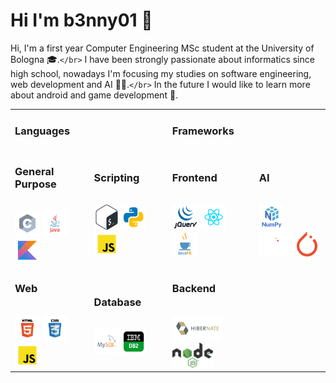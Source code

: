# Hi I'm b3nny01 👋

Hi, I'm a first year Computer Engineering MSc student at the University of Bologna 🎓.`</br>`
I have been strongly passionate about informatics since high school, nowadays I'm focusing my studies on software engineering, web development and AI 👨‍💻.`</br>`
In the future I would like to learn more about android and game development 👾.

<table>
<tr></tr>
<tr><td colspan="2"><h3>Languages</h3></td> <td colspan="2"><h3>Frameworks</h3></td></tr>
<tr>
<td><h3>General Purpose</h3><br/>
<img src="_readmeImgs_/languages/c.svg" height="40px"/> <img src="_readmeImgs_/languages/java.svg" height="40px"/> <img src="_readmeImgs_/languages/kotlin.svg" height="40px"/> 
</td>
<td>
<h3>Scripting</h3><br/>
<img src="_readmeImgs_/languages/bash.svg" height="40px"/> <img src="_readmeImgs_/languages/python.svg" height="40px"/> <img src="_readmeImgs_/languages/javascript.svg" height="40px"/>
</td>
<td>
<h3>Frontend</h3><br/>
<img src="_readmeImgs_/frameworks/jquery.png" height="40px"> <img src="_readmeImgs_/frameworks/react.svg" height="40px"> <img src="_readmeImgs_/frameworks/javafx.png" height="40px">
</td>
<td >
<h3>AI</h3><br/>
<img src="_readmeImgs_/frameworks/numpy.png" height="40px"> <img src="_readmeImgs_/frameworks/pandas.svg" height="40px"> <img src="_readmeImgs_/frameworks/pytorch.png" height="40px">
</td>
</tr>
<tr></tr>
<tr>
<td>
<h3>Web</h3><br/>
<img src="_readmeImgs_/languages/html.svg" height="40px"/> <img src="_readmeImgs_/languages/css.svg" height="40px"/> <img src="_readmeImgs_/languages/javascript.svg" height="40px"/>
</td>
<td>
<h3>Database</h3><br/>
<img src="_readmeImgs_/languages/mysql.svg" height="40px"/> <img src="_readmeImgs_/languages/db2.png" height="40px"/>
</td>
<td>
<h3>Backend</h3><br/>
<img src="_readmeImgs_/frameworks/hibernate.svg" height="40px"> <img src="_readmeImgs_/frameworks/node.png" height="40px">
</td>
</tr>
</table>
